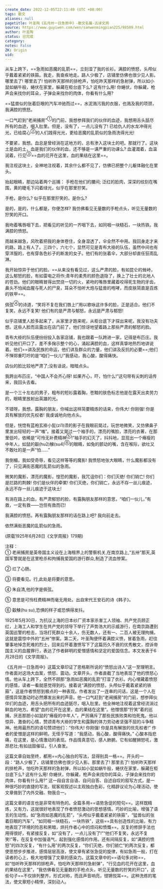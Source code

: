 ```yaml
---
create_date: 2022-12-05T22:11:40 (UTC +08:00)
tags: 散文
aliases: null
pagetitle: 叶圣陶《五月卅一日急雨中》-散文名篇-古译文网
source: https://www.guyiwen.com/wen/sanwenmingpian225/98509.html
author: 叶圣陶
status: 已完成
category: 
notes: False
ZK: Origin
uid: 
---
```


从车上跨下，==急雨如恶魔的乱箭==，立刻湿了我的长衫。满腔的愤怒，头颅似乎戴着紧紧的铁箍。我走，我奋疾地走。路人少极了，店铺里仿佛也很少见人影。哪里去了! 哪里去了! 怕听昨天那样的排枪声，怕吃昨天那样的急射弹，所以如小鼠如蜗牛般，蜷伏在家里，躲藏在柜台底下么? 这有什么用! 你蜷伏，你躲藏，枪声会来找你的耳朵，子弹会来找你的肉体，你看有什么用?

==猛兽似的张着巨眼的汽车冲驰而过==，水泥溅污我的衣服，也溅及我的项颈，我满腔的愤怒。

一口气赶到“老闸捕房”<sup>①</sup>的门前，我想参拜我们的伙伴的血迹，我想用舌头舐尽所有的血迹，咽入肚里。但是，没有了，一点儿没有了! 已给仇人的水龙冲得光光，已给腐心<sup>②</sup>的人们践得光光，更给恶魔的乱箭似的急雨洗得光光!

不要紧，我想。血总是曾经淌在这地方的，总有渗入这块土的吧。那就行了。这块土是血的土，血是我们的伙伴的血，还不够是一课严重的功课么? 血灌溉着，血温润着，行见<sup>③</sup>==血的花开在这里，血的果结在这里==。

我注视这块土，全神地注视着，其余什么都不见了，仿佛已把整个儿躯体融化在里头。

抬起眼睛，那边站着两个巡捕： 手枪在他们的腰间; 泛红的脸肉，深深的纹刻在嘴围，黄的睫毛下闪着绿光，似乎在那里狞笑。

手枪，是你么? 似乎在那里狞笑的，是你么?

是的，是的，什么都是，你便怎样? 我仿佛看见无量数的手枪点头，听见无量数的狞笑的开口。

我吻着嘴唇咽下去，把看见的听见的一齐咽下去，如同咽一块糙石，一块热铁。我满腔的愤怒。

雨越来越急，风吹着把我的身体卷住，全身湿透了，伞全然不中用。我回身走才来的路，路上有人了。三四个，六七个，显然可见是青布大褂的队伍，虽然中间也有穿洋服的，也有穿各色衫子的断发的女子。他们有的张着伞，大部分却直任狂雨乱淋。

我开始惊异于他们的脸。==从来没有看见过，这么严肃的脸，有如昆仑的耸峙，这么郁怒的脸，有如雷电之将作;青年的柔秀的颜色退隐了，换上了壮士的北地人的苍劲。他们的眼睛冒得出焚烧一切的火，紧吻的嘴唇里藏着咬得死生物的牙齿，鼻头不怕闻血腥与死人的尸臭，耳朵不怕听大炮与猛兽的咆哮，而皮肤简直是百炼的铁甲==。

佩弦<sup>④</sup>的诗道，“笑将不复在我们唇上!”用以歌咏这许多的脸，正是适合。他们不复笑，永远不复笑! 他们有的是严肃与郁怒，永远是严肃与郁怒!

似乎店铺里人脸多起来了，从家里才跑来呢，从柜台底下才探出来呢，我没有功夫想。这些人脸而且露出在店门前了，他们惊讶地望着路上那些严肃的郁怒的脸。

青布大褂的队伍便纷纷投入各家店铺，我也跟着一队跨进一家，记得是布匹庄。我听见他们开口了，差不多掬示整个的心，涌起满腔的血，这样真挚地热烈地讲说着。他们==讲及民族的命运，他们讲及群众的力量，他们讲及反抗的必要==;他们不惮郑重叮咛的是“咱们一伙儿!”我感动，我心酸，酸得痛快。

店伙的脸比较地严肃了;没有话说，暗暗点头。

我跨出布匹庄，“中国人不会齐心呀! 如果齐心，吓，怕什么!”这句带有尖刺的话传来，我回头去看。

是一个三十左右的男子，粗布的短衫露着胸，苍黯的肤色标志他是在露天出卖劳力的，眼睛里放射出英雄的光。

不错呀，我想。露胸的朋友，你喊出这样简要精炼的话来，你伟大! 你刚强! 你是具有解放的优先权者! 我虔诚地向他点头。

但是，恍惚有蓝袍玄褂小髭(zi1)须的影子在我眼前晃过，玩世地微笑，又仿佛鼻子里发出轻轻的一声“嗤”。接着又晃过一个袖手的，漂亮的嘴脸，漂亮的衣著，在那里低吟，依稀是“可怜无补费精神<sup>⑤</sup>!”袖手的幻灭了，抖抖地，显现出一个瘠瘦的中年人，如鼠的觳(hu2)觫(su4)<sup>⑥</sup>的眼睛，如兔的颤动的嘴，含在喉际，欲吐又不敢吐的是一声“怕……”

我倒楣，我如受奇辱，看见这样等等的魔影! 我愤怒地张大眼睛，什么魔影都没有了，只见满街恶魔的乱箭似的急雨。

微笑的魔影，漂亮的魔影，惶恐的魔影，我咒诅你们：你们灭绝! 你们销亡! 你们是拦路的荆棘! 你们是伙伴的牵累! 你们灭绝，你们销亡，永远不存一丝儿痕迹，永远不存一丝儿痕迹于这块土!

有淌在路上的血，有严肃郁怒的脸，有露胸朋友那样的意思，“咱们一伙儿，”有救，一定有救——岂但有救而已!

我满腔的愤怒。再有露胸朋友那样的话在路上吧? 我向前走去。

依然满街恶魔的乱箭似的急雨。

(原载1925年6月28日《文学周报》179期)

注释：  
① 老闸捕房是英帝国主义设在上海租界上的警察机关,在南京路上,“五卅”那天,英国军警就是在这里枪杀和拘捕我爱国的游行群众,制造了流血惨案。

② 烂了心肠。

③ 将要看见。行,此处是将要的意思。

④ 朱自清,他的字是佩弦。

⑤ 意思是可怜枉费精神而毫无用处。出自宋代王安石的诗《韩子》。

⑥ 觳觫(hu su),恐惧的样子或恐惧得发抖。

1925年5月30日，为抗议上海的日本纱厂资本家杀害工人领袖、共产党员顾正红，上海工人和学生在共产党的领导下举行了声势浩大的示威游行，在南京路遭到英国巡警的枪击，当场打死群众十余人，伤无数人，还有一、二百人被无理拘捕，这就是震惊中外的“五卅”惨案。第二天，叶圣陶便怀着满腔义愤，冒着急雨，赶往肇事地悼念死难的烈士，回来后怀着激愤写下了这篇历久不衰的优秀散文，控诉帝国主义的血腥罪行，表达了作者鲜明的爱憎感情和坚定的爱国信念。本文发表于6月28日的《文学周报》。

《五月卅一日急雨中》这篇文章印证了恩格斯所说的“愤怒出诗人”这一至理明言。作者面对这场大血案，愤怒、震动。文章开头，作者直截了当地表现了他的愤怒心情。他从车上跨下，全然不顾那“急雨如恶魔的乱箭”打湿了衣衫。内心埋藏着愤怒的感情，读者一看就感觉得到的。接着说“满腔的愤怒，头颅似乎戴着紧紧的铁箍”，这是作者愤怒到极点的一种表现。作者发出了一连串的问话，这是一个人在感情异常激动时必然爆发出来的声音。他一口气赶到“老闸捕房”的门前，想参拜伙伴们的血迹，用舌头把所有的血迹舐尽，咽入肚里。他全神地注视着这曾经流淌过鲜血的地方。希望“血的花开在这里，血的果结在这里”。他憎恨那“狞笑”着的巡捕，厌恶那胆小如鼠的“瘠瘦的中年人”，严厉痛斥了那些民族败类和怕死鬼。他以惊异、激奋的心情，赞颂青布大褂的学生和露胸的体力劳动者坚强不屈的斗争精神。他用最热烈的语句赞颂他们：“你伟大! 你刚强! 你是具有解放的优先权者!” 作者的爱憎是这样的鲜明，无怪乎写道：“我感动，我心酸，酸得痛快。” 心酸本指悲痛，在这里，是心情激动的表现。作品情真意切，感人肺腑。它有如醒狮怒吼，激昂悲壮;有如战鼓催征，引人奋发。

这篇文章自始至终，都用==内心独白的写法，显得别具一格==。开头的一段：“路人少极了，店铺里仿佛也很少见人影。那里去了! 那里去了! 怕听昨天那样的排枪声，怕吃昨天那样的急射弹，所以如小鼠如蜗牛般，蜷伏在家里，躲藏在柜台底下么? 这有什么用! 你蜷伏，你躲藏，枪声会来找你的耳朵，子弹会来找你的肉体，你看有什么用?” 这一段自言自语、自问自答、自述自叹的叙写方式，是一种很巧妙的直捷的写法，赋客观叙述以主观独白色彩，化精辟议论为心理活动，使文章做到了内外交融、物我合一。

这篇文章的语言也是非常有特色的。全篇多用==语势急促的短句==。这样既精炼，又有力，这就很好地表现了作者愤怒激动的思想感情。巧妙的比喻，增强了语言的生动性。如“急雨如恶魔的乱箭”，“头颅似乎戴着紧紧的铁箍”，“猛兽似的张着巨眼的汽车”，“如同咽一块糙石，一块热铁”，这些==具有创造性的比喻，有力地表现了环境的险恶和黑暗，烘托作者心中的烦闷和愤慨==。反复的修辞手法也用得很好，有紧接反复，如“没有了，一点儿没有了!”“他们不复笑，永远不复笑!”等，在反复中加强语气，起到强化感情的作用。还有间隔反复，如“满腔的愤怒”的四次反复，“有什么用”的两次反复，“你们灭绝，你们销亡”的两次反复，都使思想步步推进，感情层层高涨，使文章有紧张急促的旋律，有如急雨一般，打在读者的心上，极大地增强了文章的感染力。这篇文章中的==语句多对称==，如“怕听昨天那样的排枪声，怕吃昨天那样的急射弹”，“行见血的花开在这里，血的果结在这里”，“我仿佛看见无量数的手枪点头，听见无量数的狞笑的开口”，这些句子==不仅排列整齐，形式对称，而且声音响亮，铿锵悦耳==。这种洗练的笔法，使文章短小精悍，深刻动人。